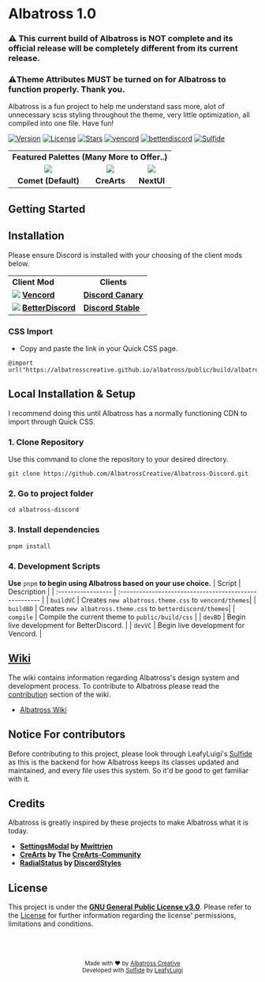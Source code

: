 # Albatross 1.0
### ⚠️ This current build of Albatross is NOT complete and its official release will be completely different from its current release.
### ⚠️Theme Attributes MUST be turned on for Albatross to function properly. Thank you.
Albatross is a fun project to help me understand sass more, alot of unnecessary scss styling throughout the theme, very little optimization, all compiled into one file. Have fun!

[![Version](https://img.shields.io/github/manifest-json/v/albatrosscreative/albatross-discord?style=for-the-badge&labelColor=404c5a&color=0a4d41)](.github/docs/changelog.md)
[![License](https://img.shields.io/github/license/albatrosscreative/albatross-discord?style=for-the-badge&labelColor=404c5a&color=0a4d41)](license)
[![Stars](https://img.shields.io/github/stars/albatrosscreative/albatross-discord?style=for-the-badge&labelColor=404c5a&color=0a4d41)](https://github.com/albatrosscreative/albatross-discord/stargazers)
[![vencord](https://img.shields.io/badge/vencord-mod?style=for-the-badge&color=404c5a)](https://vencord.dev)
[![betterdiscord](https://img.shields.io/badge/betterdiscord-mod?style=for-the-badge&color=404c5a)](https://vencord.dev)
[![Sulfide](https://img.shields.io/badge/sulfide-language?style=for-the-badge&color=404c5a)](https://github.com/LeafyLuigi/sulfide)

<table>
  <tr>
    <td align=center colspan="3"><strong>Featured Palettes (Many More to Offer..)<strong></td>
  </tr>
    <tr>
    <td align=center><img src="https://github.com/user-attachments/assets/863e5f6f-6d35-4548-969b-7b1f7c24267c"></td>
    <td align=center><img src="https://github.com/user-attachments/assets/65af82b6-1c47-44a4-b76f-a888ee1e4786"></td>
    <td align=center><img src="https://github.com/user-attachments/assets/f61ae4ba-11e8-4c37-a7c6-0bc6ad5ac79b"></td>
  </tr>
  <tr>
    <td align=center><strong>Comet (Default)</strong></td>
    <td align=center><strong>CreArts</strong></td>
    <td align=center><strong>NextUI</strong></td>
  </tr>
</table>

## Getting Started

## Installation
Please ensure Discord is installed with your choosing of the client mods below.

<table>
  <tr>
    <td><strong>Client Mod</strong></td>
    <td align=center colspan="3"><strong>Clients</strong></td>
  </tr>
    <tr>
        <td>
            <img src="https://discord-extensions.github.io/assets/icons/vencord.gif">
            <a href="https://vencord.dev/download/">
                <strong>Vencord</strong>
            </a>
        </td>
        <td>
            <a href="https://discord.com/api/downloads/distributions/app/installers/latest?platform=win&channel=canary&arch=x64">
                <strong>Discord Canary</strong>
            </a>
        </td>
    </tr>
    <tr>
        <td>
            <img src="https://discord-extensions.github.io/assets/icons/betterdiscord.png">
            <a href="https://betterdiscord.app">
                <strong>BetterDiscord</strong>
            </a>
        </td>
        <td>
            <a href="https://discord.com/api/downloads/distributions/app/installers/latest?platform=win&channel=canary&arch=x64">
                <strong>Discord Stable</strong>
            </a>  
        </td>
    </tr>
  </tr>
</table>

### CSS Import
- Copy and paste the link in your Quick CSS page.
```
@import url("https://albatrosscreative.github.io/albatross/public/build/albatross.css");
```

## Local Installation & Setup
I recommend doing this until Albatross has a normally functioning CDN to import through Quick CSS.

### 1. Clone Repository 
Use this command to clone the repository to your desired directory.
```
git clone https://github.com/AlbatrossCreative/Albatross-Discord.git
```

### 2. Go to project folder
```
cd albatross-discord
```

### 3. Install dependencies
```
pnpm install
```
### 4. Development Scripts

**Use** `pnpm` **to begin using Albatross based on your use choice.**
| Script             | Description                                            |
| :----------------- | :----------------------------------------------------- |
| `buildVC`          | Creates `new albatross.theme.css` to `vencord/themes`|
| `buildBD`          | Creates `new albatross.theme.css` to `betterdiscord/themes`|
| `compile`          | Compile the current theme to `public/build/css`     |
| `devBD` | Begin live development for BetterDiscord.                         |
| `devVC`       | Begin live development for Vencord.                         |

## [Wiki](https://github.com/albatrosscreative/albatross-discord/wiki)
The wiki contains information regarding Albatross's design system and development process. To contribute to Albatross please read the [contribution](https://github.com/albatrosscreative/albatross-discord/wiki) section of the wiki.

- [Albatross Wiki](https://github.com/albatrosscreative/albatross-discord/wiki)

## Notice For contributors
Before contributing to this project, please look through LeafyLuigi's [Sulfide](https://github.com/LeafyLuigi/sulfide) as this is the backend for how Albatross keeps its classes updated and maintained, and every file uses this system. So it'd be good to get familiar with it.

## Credits
Albatross is greatly inspired by these projects to make Albatross what it is today.

- **[SettingsModal](https://github.com/mwittrien/BetterDiscordAddons/tree/master/Themes/SettingsModal) by [Mwittrien](https://github.com/mwittrien)**
- **[CreArts](https://github.com/CreArts-Community/CreArts-Discord) by The [CreArts-Community](https://github.com/CreArts-Community)**
- **[RadialStatus](https://github.com/DiscordStyles/RadialStatus) by [DiscordStyles](https://github.com/DiscordStyles)** 

## License

This project is under the **[GNU General Public License v3.0](https://spdx.org/licenses/GPL-3.0-or-later.html)**. Please refer to the [License](license) for further information regarding the license' permissions, limitations and conditions.

<br>
<br>
<br>

<div align="center">
<small>Made with ♥️ by <a href="https://github.com/albatrosscreative">Albatross Creative</a></small>
<br>
<small>Developed with <a href="https://github.com/LeafyLuigi/sulfide">Sulfide</a> by <a href="https://github.com/leafyluigi">LeafyLuigi</a></small>
</div>